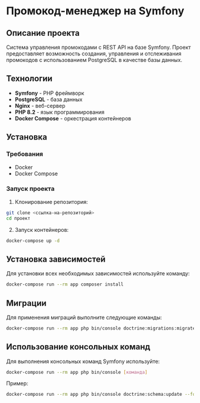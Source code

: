 # Промокод-менеджер на Symfony

## Описание проекта

Система управления промокодами с REST API на базе Symfony. Проект предоставляет возможность создания, управления и отслеживания промокодов с использованием PostgreSQL в качестве базы данных.

## Технологии

* **Symfony** - PHP фреймворк
* **PostgreSQL** - база данных
* **Nginx** - веб-сервер
* **PHP 8.2** - язык программирования
* **Docker Compose** - оркестрация контейнеров

## Установка

### Требования

* Docker
* Docker Compose

### Запуск проекта

1. Клонирование репозитория:
```bash
git clone <ссылка-на-репозиторий>
cd проект
```

2. Запуск контейнеров:
```bash
docker-compose up -d
```

## Установка зависимостей

Для установки всех необходимых зависимостей используйте команду:
```bash
docker-compose run --rm app composer install
```

## Миграции

Для применения миграций выполните следующие команды:
```bash
docker-compose run --rm app php bin/console doctrine:migrations:migrate
```

## Использование консольных команд

Для выполнения консольных команд Symfony используйте:
```bash
docker-compose run --rm app php bin/console [команда]
```

Пример:
```bash
docker-compose run --rm app php bin/console doctrine:schema:update --force
```
